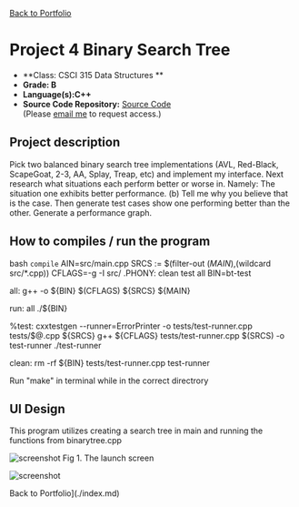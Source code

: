 [Back to Portfolio](./index.md)

Project 4 Binary Search Tree
===============

-   **Class: CSCI 315 Data Structures ** 
-   **Grade: B**
-   **Language(s):C++**
-   **Source Code Repository:** [Source Code](https://github.com/Malik526/SearchTree_SrcCode.git)  
    (Please [email me](mailto:mmstewart@csustudent.net) to request access.)

## Project description
Pick two balanced binary search tree implementations (AVL, Red-Black, ScapeGoat, 2-3, AA,
Splay, Treap, etc) and implement my interface.
Next research what situations each perform better or worse in. Namely:
The situation one exhibits better performance. (b) Tell me why you believe that is the case.
Then generate test cases show one performing better than the other. Generate a performance graph.
## How to compiles / run the program

bash
```compile```
AIN=src/main.cpp
SRCS := $(filter-out $(MAIN),$(wildcard src/*.cpp))
CFLAGS=-g -I src/
.PHONY: clean test all
BIN=bt-test

all:
	g++ -o ${BIN} $(CFLAGS) ${SRCS} ${MAIN}

run: all
	./${BIN}

%test:
	cxxtestgen --runner=ErrorPrinter -o tests/test-runner.cpp tests/$@.cpp ${SRCS}
	g++ ${CFLAGS} tests/test-runner.cpp $(SRCS) -o test-runner
	./test-runner

clean:
	rm -rf ${BIN} tests/test-runner.cpp test-runner

Run "make" in terminal while in the correct directrory


## UI Design
This program utilizes creating a search tree in main and running the functions from binarytree.cpp

![screenshot](images/Screenshot_output.png)
Fig 1. The launch screen

![screenshot](images/Screenshot_output.png)

Back to Portfolio](./index.md)

